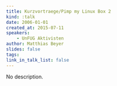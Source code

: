 ```yaml
---
title: Kurzvortraege/Pimp my Linux Box 2
kind: :talk
date: 2006-01-01
created_at: 2015-07-11
speakers:
    - UnFUG Aktivisten
author: Matthias Beyer
slides: false
tags:
link_in_talk_list: false
---
```


No description.
